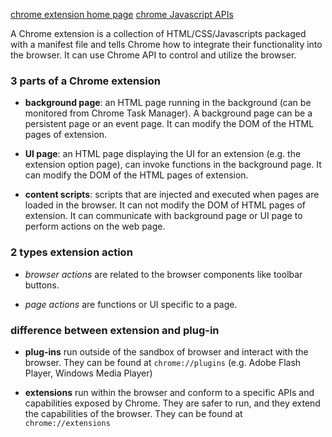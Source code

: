 [chrome extension home page](https://developer.chrome.com/extensions)
[chrome Javascript APIs](https://developer.chrome.com/extensions/api_index)

A Chrome extension is a collection of HTML/CSS/Javascripts packaged with a manifest file and tells Chrome how to integrate their functionality into the browser. It can use Chrome API to control and utilize the browser. 


### 3 parts of a Chrome extension

* **background page**: an HTML page running in the background (can be monitored from Chrome Task Manager). A background page can be a persistent page or an event page. It can modify the DOM of the HTML pages of extension. 

* **UI page**: an HTML page displaying the UI for an extension (e.g. the extension option page), can invoke functions in the background page. It can modify the DOM of the HTML pages of extension. 

* **content scripts**: scripts that are injected and executed when pages are loaded in the browser. It can not modify the DOM of HTML pages of extension. It can communicate with background page or UI page to perform actions on the web page. 


### 2 types extension action

* *browser actions* are related to the browser components like toolbar buttons. 

* *page actions* are functions or UI specific to a page. 


### difference between extension and plug-in

* **plug-ins** run outside of the sandbox of browser and interact with the browser. They can be found at `chrome://plugins` (e.g. Adobe Flash Player, Windows Media Player)

* **extensions** run within the browser and conform to a specific APIs and capabilities exposed by Chrome. They are safer to run, and they extend the capabilities of the browser. They can be found at `chrome://extensions`



